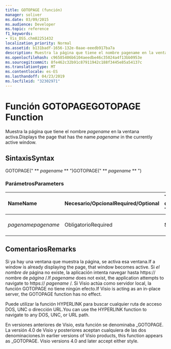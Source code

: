 ```yaml
---
title: GOTOPAGE (función)
manager: soliver
ms.date: 03/09/2015
ms.audience: Developer
ms.topic: reference
f1_keywords:
- Vis_DSS.chm82251432
localization_priority: Normal
ms.assetid: b131badf-1656-132e-0aae-eeedb917ba7a
description: Muestra la página que tiene el nombre pagename en la ventana activa.
ms.openlocfilehash: c96585406b6104aeedbe46c35024a4f13bb0953e
ms.sourcegitcommit: 8fe462c32b91c87911942c188f3445e85a54137c
ms.translationtype: MT
ms.contentlocale: es-ES
ms.lasthandoff: 04/23/2019
ms.locfileid: "32302971"
---
```

# <a name="gotopage-function"></a><span data-ttu-id="c82e7-103">Función GOTOPAGE</span><span class="sxs-lookup"><span data-stu-id="c82e7-103">GOTOPAGE Function</span></span>

<span data-ttu-id="c82e7-104">Muestra la página que tiene el nombre  *pagename*  en la ventana activa.</span><span class="sxs-lookup"><span data-stu-id="c82e7-104">Displays the page that has the name  *pagename*  in the currently active window.</span></span> 
  
## <a name="syntax"></a><span data-ttu-id="c82e7-105">Sintaxis</span><span class="sxs-lookup"><span data-stu-id="c82e7-105">Syntax</span></span>

<span data-ttu-id="c82e7-106">GOTOPAGE(" \*\* *pagename* \*\* ")</span><span class="sxs-lookup"><span data-stu-id="c82e7-106">GOTOPAGE(" \*\* *pagename* \*\* ")</span></span> 
  
### <a name="parameters"></a><span data-ttu-id="c82e7-107">Parámetros</span><span class="sxs-lookup"><span data-stu-id="c82e7-107">Parameters</span></span>

|<span data-ttu-id="c82e7-108">**Name**</span><span class="sxs-lookup"><span data-stu-id="c82e7-108">**Name**</span></span>|<span data-ttu-id="c82e7-109">**Necesario/Opcional**</span><span class="sxs-lookup"><span data-stu-id="c82e7-109">**Required/Optional**</span></span>|<span data-ttu-id="c82e7-110">**Tipo de datos**</span><span class="sxs-lookup"><span data-stu-id="c82e7-110">**Data Type**</span></span>|<span data-ttu-id="c82e7-111">**Descripción**</span><span class="sxs-lookup"><span data-stu-id="c82e7-111">**Description**</span></span>|
|:-----|:-----|:-----|:-----|
| <span data-ttu-id="c82e7-112">_pagename_</span><span class="sxs-lookup"><span data-stu-id="c82e7-112">_pagename_</span></span> <br/> |<span data-ttu-id="c82e7-113">Obligatorio</span><span class="sxs-lookup"><span data-stu-id="c82e7-113">Required</span></span>  <br/> |<span data-ttu-id="c82e7-114">**String**</span><span class="sxs-lookup"><span data-stu-id="c82e7-114">**String**</span></span> <br/> |<span data-ttu-id="c82e7-115">El nombre de la página a la que ir.</span><span class="sxs-lookup"><span data-stu-id="c82e7-115">The name of the page to go to.</span></span>  <br/> |
   
## <a name="remarks"></a><span data-ttu-id="c82e7-116">Comentarios</span><span class="sxs-lookup"><span data-stu-id="c82e7-116">Remarks</span></span>

<span data-ttu-id="c82e7-117">Si ya hay una ventana que muestra la página, se activa esa ventana.</span><span class="sxs-lookup"><span data-stu-id="c82e7-117">If a window is already displaying the page, that window becomes active.</span></span> <span data-ttu-id="c82e7-118">Si  *el nombre de*  página no existe, la aplicación intenta navegar hasta https:// nombre de  *página*  /.</span><span class="sxs-lookup"><span data-stu-id="c82e7-118">If  *pagename*  does not exist, the application attempts to navigate to https://  *pagename*  /.</span></span> <span data-ttu-id="c82e7-119">Si Visio actúa como servidor local, la función GOTOPAGE no tiene ningún efecto.</span><span class="sxs-lookup"><span data-stu-id="c82e7-119">If Visio is acting as an in-place server, the GOTOPAGE function has no effect.</span></span> 
  
<span data-ttu-id="c82e7-120">Puede utilizar la función HYPERLINK para buscar cualquier ruta de acceso DOS, UNC o dirección URL.</span><span class="sxs-lookup"><span data-stu-id="c82e7-120">You can use the HYPERLINK function to navigate to any DOS, UNC, or URL path.</span></span> 
  
<span data-ttu-id="c82e7-p102">En versiones anteriores de Visio, esta función se denominaba _GOTOPAGE. La versión 4.0 de Visio y posteriores aceptan cualquiera de las dos denominaciones.</span><span class="sxs-lookup"><span data-stu-id="c82e7-p102">In earlier versions of Visio products, this function appears as _GOTOPAGE. Visio versions 4.0 and later accept either style.</span></span> 
  

